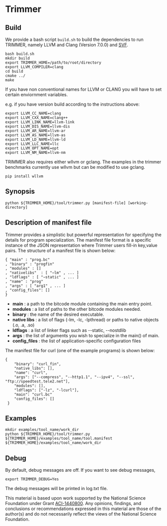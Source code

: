 Trimmer
=======


Build
-----

We provide a bash script `build.sh` to build the dependencies to run TRIMMER, namely LLVM and Clang (Version 7.0.0) and [SVF](https://github.com/SVF-tools/SVF).


```
bash build.sh
mkdir build
export TRIMMER_HOME=/path/to/root/directory
export LLVM_COMPILER=clang
cd build
cmake ../
make
```
   
If you have non conventional names for LLVM or CLANG you will have to set certain enviornment variables.

e.g. if you have version build according to the instructions above: 
    
```
export LLVM_CC_NAME=clang
export LLVM_CXX_NAME=clang++
export LLVM_LINK_NAME=llvm-link
export LLVM_DIS_NAME=llvm-dis
export LLVM_AR_NAME=llvm-ar
export LLVM_AS_NAME=llvm-as
export LLVM_LD_NAME=llvm-ld
export LLVM_LLC_NAME=llc
export LLVM_OPT_NAME=opt
export LLVM_NM_NAME=llvm-nm
```

TRIMMER also requires either wllvm or gclang. The examples in the trimmer benchmarks currently use wllvm but can be modified to use gclang.

```
pip install wllvm
```


Synopsis
--------

```
python ${TRIMMER_HOME}/tool/trimmer.py [manifest-file] [working-directory]
```

Description of manifest file 
----------------------------
    

Trimmer provides a simplistic but powerful representation for specifying the details for program specialization. The manifest file format is a specific instance of the JSON representation where Trimmer users fill-in key,value pairs. The structure of a manifest file is shown below:

```
{ "main" : "prog.bc"
, "binary" : "progfin"
, "modules" : []
, "nativelibs"  : [ "−lm" , ... ]
, "ldflags" : [ "−static" , ... ]
, "name" : "prog"
, "args" : [ "arg1" , ... ]
, "config_files": []
}
```

-   **main** : a path to the bitcode module containing the main entry point.
-   **modules** : a list of paths to the other bitcode modules needed.
-   **binary** : the name of the desired executable.
-   **native libs** : a list of flags (-lm, -lc, -lpthread) or paths to native objects (.o, .a, .so)
-   **ldflags** : a list of linker flags such as --static, --nostdlib
-   **args** : the list of arguments you wish to specialize in the main() of main.
-   **config_files** : the list of application-specific configuration files

The manifest file for curl (one of the example programs) is shown below:

``` 
{
    "binary": "curl_fin", 
    "native_libs": [], 
    "name": "curl", 
    "args": ["--compress", "--http1.1", "--ipv4", "--ssl", "ftp://speedtest.tele2.net"],
    "modules": [], 
    "ldflags": ["-lz", "-lcurl"], 
    "main": "curl.bc"
    "config_files": []
 }
 ```

Examples
--------
```
mkdir examples/tool_name/work_dir
python ${TRIMMER_HOME}/tool/trimmer.py   ${TRIMMER_HOME}/examples/tool_name/tool.manifest  ${TRIMMER_HOME}/examples/tool_name/work_dir      
```

Debug
-----
By default, debug messages are off. If you want to see debug messages,
```
export TRIMMER_DEBUG=Yes
```
The debug messages will be printed in log.txt file.







This material is based upon work supported by the National Science Foundation under Grant [ACI-1440800](http://www.nsf.gov/awardsearch/showAward?AWD_ID=1440800). Any opinions, findings, and conclusions or recommendations expressed in this material are those of the author(s) and do not necessarily reflect the views of the National Science Foundation.
